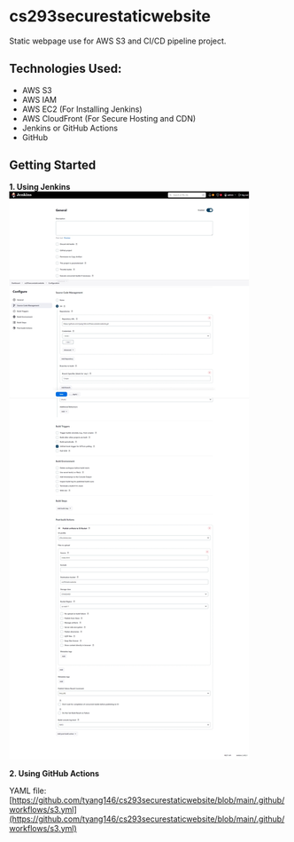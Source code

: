 # cs293securestaticwebsite

Static webpage use for AWS S3 and CI/CD pipeline project.

## Technologies Used:
- AWS S3
- AWS IAM
- AWS EC2 (For Installing Jenkins)
- AWS CloudFront (For Secure Hosting and CDN)
- Jenkins or GitHub Actions
- GitHub

## Getting Started
**1. Using Jenkins**
![jenkins](https://github.com/tyang146/cs293securestaticwebsite/blob/main/Photos/jenkins.jpeg)

**2. Using GitHub Actions**

YAML file: [https://github.com/tyang146/cs293securestaticwebsite/blob/main/.github/workflows/s3.yml](https://github.com/tyang146/cs293securestaticwebsite/blob/main/.github/workflows/s3.yml)
